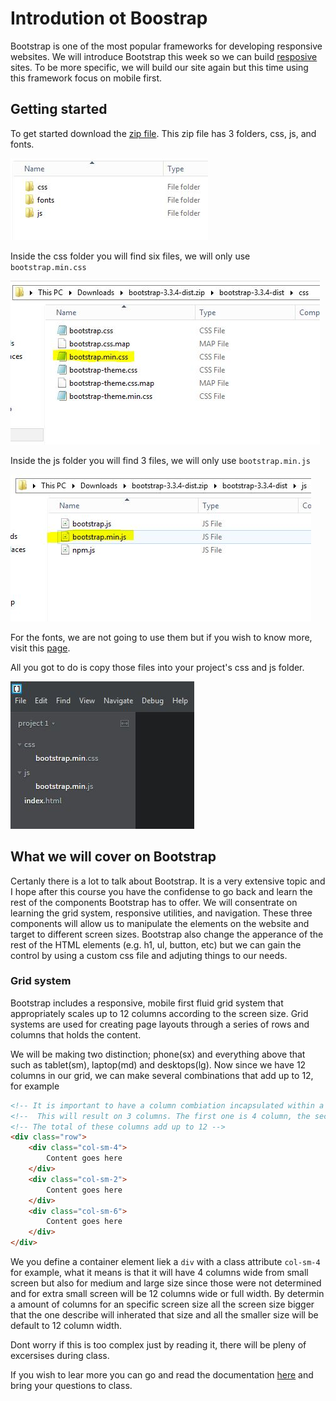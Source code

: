# Introdution ot Boostrap

Bootstrap is one of the most popular frameworks for developing responsive websites. We will introduce Bootstrap this week so we can build [resposive](http://en.wikipedia.org/wiki/Responsive_web_design) sites. To be more specific, we will build our site again but this time using this framework focus on mobile first.

## Getting started

To get started download the [zip file](https://github.com/twbs/bootstrap/releases/download/v3.3.4/bootstrap-3.3.4-dist.zip). This zip file has 3 folders, css, js, and fonts.

![Bootstrap folders](/images/bootstrap-folders.jpg)

Inside the css folder you will find six files, we will only use `bootstrap.min.css`

![Bootstrap minify css file](/images/bootstrap-min-css.jpg)

Inside the js folder you will find 3 files, we will only use `bootstrap.min.js`

![Bootstrap minify js file](/images/bootstrap-min-js.jpg)

For the fonts, we are not going to use them but if you wish to know more, visit this [page](http://getbootstrap.com/components/#glyphicons).

All you got to do is copy those files into your project's css and js folder.

![Project using bootstrap](/images/project-bootstrap.jpg)

## What we will cover on Bootstrap

Certanly there is a lot to talk about Bootstrap. It is a very extensive topic and I hope after this course you have the confidense to go back and learn the rest of the components Bootstrap has to offer. We will consentrate on learning the grid system, responsive utilities, and navigation. These three components will allow us to manipulate the elements on the website and target to different screen sizes. Bootstrap also change the apperance of the rest of the HTML elements (e.g. h1, ul, button, etc) but we can gain the control by using a custom css file and adjuting things to our needs.

### Grid system

Bootstrap includes a responsive, mobile first fluid grid system that appropriately scales up to 12 columns according to the screen size. Grid systems are used for creating page layouts through a series of rows and columns that holds the content.

We will be making two distinction; phone(sx) and everything above that such as tablet(sm), laptop(md) and desktops(lg). Now since we have 12 columns in our grid, we can make several combinations that add up to 12, for example

```html
<!-- It is important to have a column combiation incapsulated within a row to perform well -->
<!--  This will result on 3 columns. The first one is 4 column, the second 2 column, and the third 6 column wide -->
<!-- The total of these columns add up to 12 -->
<div class="row">
    <div class="col-sm-4">
        Content goes here
    </div>
    <div class="col-sm-2">
        Content goes here
    </div>
    <div class="col-sm-6">
        Content goes here
    </div>
</div>
```

We you define a container element liek a `div` with a class attribute `col-sm-4` for example, what it means is that it will have 4 columns wide from small screen but also for medium and large size since those were not determined and for extra small screen will be 12 columns wide or full width. By determin a amount of columns for an specific screen size all the screen size bigger that the one describe will inherated that size and all the smaller size will be default to 12 column width.

Dont worry if this is too complex just by reading it, there will be pleny of excersises during class.


If you wish to lear more you can go and read the documentation [here](http://getbootstrap.com/css/#grid) and bring your questions to class.
